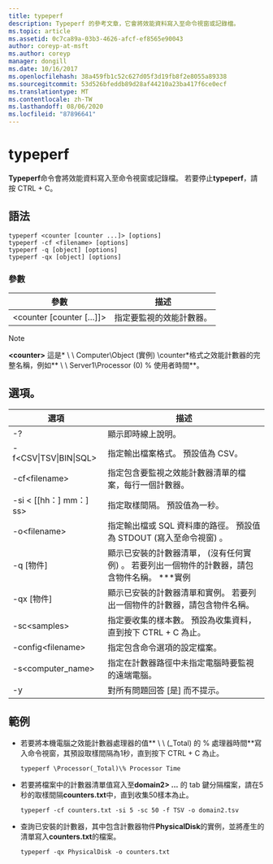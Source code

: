 ```yaml
---
title: typeperf
description: Typeperf 的參考文章，它會將效能資料寫入至命令視窗或記錄檔。
ms.topic: article
ms.assetid: 0c7ca89a-03b3-4626-afcf-ef8565e90043
author: coreyp-at-msft
ms.author: coreyp
manager: dongill
ms.date: 10/16/2017
ms.openlocfilehash: 38a459fb1c52c627d05f3d19fb8f2e8055a89338
ms.sourcegitcommit: 53d526bfeddb89d28af44210a23ba417f6ce0ecf
ms.translationtype: MT
ms.contentlocale: zh-TW
ms.lasthandoff: 08/06/2020
ms.locfileid: "87896641"
---
```

# <a name="typeperf"></a>typeperf

**Typeperf**命令會將效能資料寫入至命令視窗或記錄檔。 若要停止**typeperf**，請按 CTRL + C。

## <a name="syntax"></a>語法

```
typeperf <counter [counter ...]> [options]
typeperf -cf <filename> [options]
typeperf -q [object] [options]
typeperf -qx [object] [options]
```

### <a name="parameters"></a>參數

|參數|描述|
|---------|-----------|
|\<counter [counter […]]>|指定要監視的效能計數器。|

> [!NOTE]
> **\<counter>** 這是* \\ \\ Computer\Object (實例) \counter*格式之效能計數器的完整名稱，例如** \\ \\ Server1\Processor (0) \% 使用者時間**。

## <a name="options"></a>選項。

|                   選項                   |                                                         描述                                                          |
|--------------------------------------------|------------------------------------------------------------------------------------------------------------------------------|
|                     -?                     |                                               顯示即時線上說明。                                               |
| -f\<CSV&verbar;TSV&verbar;BIN&verbar;SQL> |                                    指定輸出檔案格式。 預設值為 CSV。                                     |
|              -cf\<filename>               |              指定包含要監視之效能計數器清單的檔案，每行一個計數器。               |
|             -si < [[hh：] mm：] ss>             |                                  指定取樣間隔。 預設值為一秒。                                   |
|               -o\<filename>               |     指定輸出檔或 SQL 資料庫的路徑。 預設值為 STDOUT (寫入至命令視窗) 。      |
|                -q [物件]                 | 顯示已安裝的計數器清單， (沒有任何實例) 。 若要列出一個物件的計數器，請包含物件名稱。 \*\*\*實例 |
|                -qx [物件]                |        顯示已安裝的計數器清單和實例。 若要列出一個物件的計數器，請包含物件名稱。        |
|               -sc\<samples>               |             指定要收集的樣本數。 預設為收集資料，直到按下 CTRL + C 為止。              |
|            -config\<filename>             |                                    指定包含命令選項的設定檔案。                                     |
|            -s\<computer_name>             |                   指定在計數器路徑中未指定電腦時要監視的遠端電腦。                    |
|                     -y                     |                                        對所有問題回答 [是] 而不提示。                                        |

## <a name="examples"></a>範例

- 若要將本機電腦之效能計數器處理器的值** \\ \\ (_Total) 的 \% 處理器時間**寫入命令視窗，其預設取樣間隔為1秒，直到按下 CTRL + C 為止。
  ```
  typeperf \Processor(_Total)\% Processor Time
  ```
- 若要將檔案中的計數器清單值寫入至**domain2> ...** 的 tab 鍵分隔檔案，請在5秒的取樣間隔**counters.txt**中，直到收集50樣本為止。
  ```
  typeperf -cf counters.txt -si 5 -sc 50 -f TSV -o domain2.tsv
  ```
- 查詢已安裝的計數器，其中包含計數器物件**PhysicalDisk**的實例，並將產生的清單寫入**counters.txt**的檔案。
  ```
  typeperf -qx PhysicalDisk -o counters.txt
  ```
